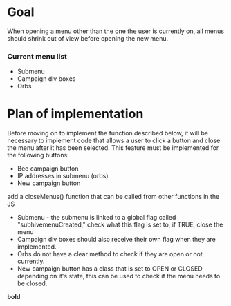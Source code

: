 
# Goal

When opening a menu other than the one the user is currently on, all menus should shrink out of view before opening the new menu. 

### Current menu list
- Submenu
- Campaign div boxes
- Orbs

# Plan of implementation 

Before moving on to implement the function described below, it will be necessary to implement code that allows a user to click a button and close the menu after it has been selected. This feature must be implemented for the following buttons: 

- Bee campaign button
- IP addresses in submenu (orbs)
- New campaign button

add a closeMenus() function that can be called from other functions in the JS 

- Submenu - the submenu is linked to a global flag called "subhivemenuCreated," check what this flag is set to, if TRUE, close the menu
- Campaign div boxes should also receive their own flag when they are implemented. 
- Orbs do not have a clear method to check if they are open or not currently.
- New campaign button has a class that is set to OPEN or CLOSED depending on it's state, this can be used to check if the menu needs to be closed. 





























































































**bold**






























































































